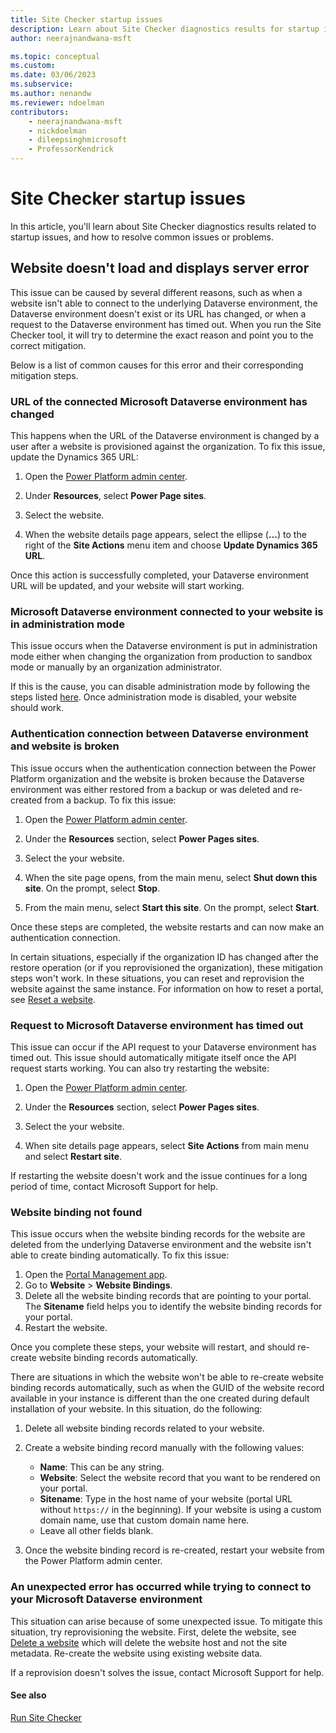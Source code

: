```yaml
---
title: Site Checker startup issues
description: Learn about Site Checker diagnostics results for startup issues.
author: neerajnandwana-msft

ms.topic: conceptual
ms.custom: 
ms.date: 03/06/2023
ms.subservice: 
ms.author: nenandw
ms.reviewer: ndoelman
contributors:
    - neerajnandwana-msft
    - nickdoelman
    - dileepsinghmicrosoft
    - ProfessorKendrick
---
```


# Site Checker startup issues

In this article, you'll learn about Site Checker diagnostics results related to startup issues, and how to resolve common issues or problems.

## Website doesn't load and displays server error

This issue can be caused by several different reasons, such as when a website isn't able to connect to the underlying Dataverse environment, the Dataverse environment doesn't exist or its URL has changed, or when a request to the Dataverse environment has timed out. When you run the Site Checker tool, it will try to determine the exact reason and point you to the correct mitigation. 

Below is a list of common causes for this error and their corresponding mitigation steps.

### URL of the connected Microsoft Dataverse environment has changed 

This happens when the URL of the Dataverse environment is changed by a user after a website is provisioned against the organization. To fix this issue, update the Dynamics 365 URL:

1. Open the [Power Platform admin center](https://aka.ms/ppac).

1. Under **Resources**, select **Power Page sites**.

1. Select the website.

1. When the website details page appears, select the ellipse (**...**) to the right of the **Site Actions** menu item and choose **Update Dynamics 365 URL**.

Once this action is successfully completed, your Dataverse environment URL will be updated, and your website will start working.

### Microsoft Dataverse environment connected to your website is in administration mode

This issue occurs when the Dataverse environment is put in administration mode either when changing the organization from production to sandbox mode or manually by an organization administrator.

If this is the cause, you can disable administration mode by following the steps listed [here](/power-platform/admin/admin-mode#set-administration-mode). Once administration mode is disabled, your website should work.

### Authentication connection between Dataverse environment and website is broken

This issue occurs when the authentication connection between the Power Platform organization and the website is broken because the Dataverse environment was either restored from a backup or was deleted and re-created from a backup. To fix this issue:

1. Open the [Power Platform admin center](https://aka.ms/ppac).

1. Under the **Resources** section, select **Power Pages sites**.

1. Select the your website.

1. When the site page opens, from the main menu, select **Shut down this site**. On the prompt, select **Stop**.

1. From the main menu, select **Start this site**. On the prompt, select **Start**.

Once these steps are completed, the website restarts and can now make an authentication connection.

In certain situations, especially if the organization ID has changed after the restore operation (or if you reprovisioned the organization), these mitigation steps won't work. In these situations, you can reset and reprovision the website against the same instance. For information on how to reset a portal, see [Reset a website](/power-apps/maker/portals/admin/reset-portal).

### Request to Microsoft Dataverse environment has timed out

This issue can occur if the API request to your Dataverse environment has timed out. This issue should automatically mitigate itself once the API request starts working. You can also try restarting the website:

1. Open the [Power Platform admin center](https://aka.ms/ppac).

1. Under the **Resources** section, select **Power Pages sites**.

1. Select the your website.

1. When site details page appears, select **Site Actions** from main menu and select **Restart site**.

If restarting the website doesn't work and the issue continues for a long period of time, contact Microsoft Support for help.

### Website binding not found

This issue occurs when the website binding records for the website are deleted from the underlying Dataverse environment and the website isn't able to create binding automatically. To fix this issue:

1. Open the [Portal Management app](../configure/portal-management-app.md).
1. Go to **Website** > **Website Bindings**.
1. Delete all the website binding records that are pointing to your portal. The **Sitename** field helps you to identify the website binding records for your portal.
1. Restart the website.

Once you complete these steps, your website will restart, and should re-create website binding records automatically.

There are situations in which the website won't be able to re-create website binding records automatically, such as when the GUID of the website record available in your instance is different than the one created during default installation of your website. In this situation, do the following:

1. Delete all website binding records related to your website.
1. Create a website binding record manually with the following values:

      - **Name**: This can be any string.
      - **Website**: Select the website record that you want to be rendered on your portal.
      - **Sitename**: Type in the host name of your website (portal URL without `https://` in the beginning). If your website is using a custom domain name, use that custom domain name here.
      - Leave all other fields blank.
1. Once the website binding record is re-created, restart your website from the Power Platform admin center.

### An unexpected error has occurred while trying to connect to your Microsoft Dataverse environment

This situation can arise because of some unexpected issue. To mitigate this situation, try reprovisioning the website. First, delete the website, see [Delete a website](delete-website.md) which will delete the website host and not the site metadata. Re-create the website using existing website data. 

If a reprovision doesn't solves the issue, contact Microsoft Support for help.

#### See also

[Run Site Checker](site-checker.md)


